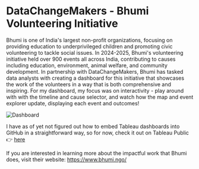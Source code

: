 # DataChangeMakers - Bhumi Volunteering Initiative

Bhumi is one of India's largest non-profit organizations, focusing on providing education to underprivileged children and promoting civic volunteering to tackle social issues. In 2024-2025, Bhumi's volunteering initiative held over 900 events all across India, contributing to causes including education, environment, animal welfare, and community development. In partnership with DataChangeMakers, Bhumi has tasked data analysts with creating a dashboard for this initiative that showcases the work of the volunteers in a way that is both comprehensive and inspiring. For my dashboard, my focus was on interactivity - play around with with the timeline and cause selector, and watch how the map and event explorer update, displaying each event and outcomes!

![Dashboard](Dashboard "On Tableau Public")

I have as of yet not figured out how to embed Tableau dashboards into GitHub in a straightforward way, so for now, check it out on Tableau Public 👉 [here](https://public.tableau.com/app/profile/tom.ragus/viz/BhumiVolunteeringInitiative/BhumiDashboard#1)

If you are interested in learning more about the impactful work that Bhumi does, visit their website: https://www.bhumi.ngo/
